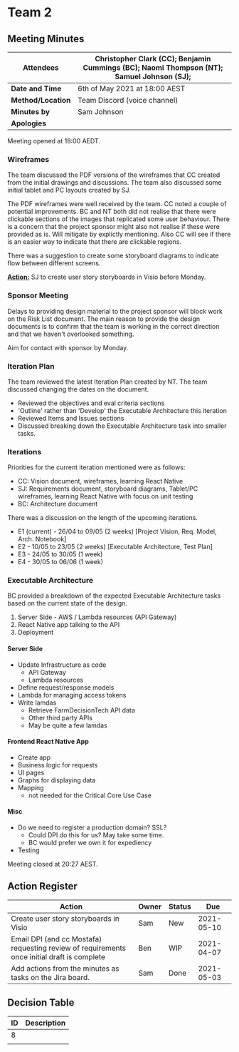 # Team 2 

## Meeting Minutes

| **Attendees**       | Christopher Clark (CC); Benjamin Cummings (BC); Naomi Thompson (NT); Samuel Johnson (SJ); |
| ------------------- | ------------------------------------------------------------ |
| **Date and Time**   | 6th of May 2021 at 18:00 AEST                                |
| **Method/Location** | Team Discord (voice channel)                                 |
| **Minutes by**      | Sam Johnson                                                  |
| **Apologies**       |                                                              |

Meeting opened at 18:00 AEDT.

### Wireframes

The team discussed the PDF versions of the wireframes that CC created from the initial drawings and discussions. The team also discussed some initial tablet and PC layouts created by SJ.

The PDF wireframes were well received by the team. CC noted a couple of potential improvements. BC and NT both did not realise that there were clickable sections of the images that replicated some user behaviour. There is a concern that the project sponsor might also not realise if these were provided as is. Will mitigate by explictly mentioning. Also CC will see if there is an easier way to indicate that there are clickable regions. 

There was a suggestion to create some storyboard diagrams to indicate flow between different screens.

[**Action:**](#Action-Register) SJ to create user story storyboards in Visio before Monday.

### Sponsor Meeting

Delays to providing design material to the project sponsor will block work on the Risk List document. The main reason to provide the design documents is to confirm that the team is working in the correct direction and that we haven't overlooked something.

Aim for contact with sponsor by Monday.

### Iteration Plan

The team reviewed the latest Iteration Plan created by NT. The team discussed changing the dates on the document.  

- Reviewed  the objectives and eval criteria sections
- 'Outline' rather than 'Develop' the Executable Architecture this iteration
- Reviewed Items and Issues sections
- Discussed breaking down the Executable Architecture task into smaller tasks.

### Iterations

Priorities for the current iteration mentioned were as follows:

- CC: Vision document, wireframes, learning React Native
- SJ: Requirements document, storyboard diagrams, Tablet/PC wireframes, learning React Native with focus on unit testing
- BC: Architecture document

There was a discussion on the length of the upcoming iterations.

- E1 (current) - 26/04 to 09/05 (2 weeks) [Project Vision, Req. Model, Arch. Notebook]
- E2 - 10/05 to 23/05 (2 weeks) [Executable Architecture, Test Plan]
- E3 - 24/05 to 30/05 (1 week)
- E4 - 30/05 to 06/06 (1 week)

### Executable Architecture

BC provided a breakdown of the expected Executable Architecture tasks based on the current state of the design.

1. Server Side - AWS / Lambda resources (API Gateway)
2. React Native app talking to the API
3. Deployment

#### Server Side

- Update Infrastructure as code
  - API Gateway
  - Lambda resources
- Define request/response models
- Lambda for managing access tokens
- Write lamdas
  - Retrieve FarmDecisionTech API data
  - Other third party APIs
  - May be quite a few lamdas

#### Frontend React Native App

- Create app
- Business logic for requests
- UI pages
- Graphs for displaying data
- Mapping
  - not needed for the Critical Core Use Case

#### Misc

- Do we need to register a production domain? SSL?
  - Could DPI do this for us? May take some time.
  - BC would prefer we own it for expediency
- Testing



Meeting closed at 20:27 AEST.

## Action Register

| Action                                                       | Owner | Status | Due        |
| ------------------------------------------------------------ | ----- | ------ | ---------- |
| Create user story storyboards in Visio                       | Sam   | New    | 2021-05-10 |
| Email DPI (and cc Mostafa) requesting review of requirements once initial draft is complete | Ben   | WIP    | 2021-04-07 |
| Add actions from the minutes as tasks on the Jira board.     | Sam   | Done   | 2021-05-03 |



## Decision Table

| ID   | Description |
| ---- | ----------- |
| 8    |             |
|      |             |

